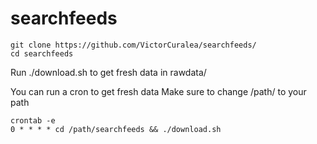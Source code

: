 # searchfeeds


```
git clone https://github.com/VictorCuralea/searchfeeds/ 
cd searchfeeds
```

Run ./download.sh to get fresh data in rawdata/

You can run a cron to get fresh data
Make sure to change /path/ to your path
```
crontab -e
0 * * * * cd /path/searchfeeds && ./download.sh
```
